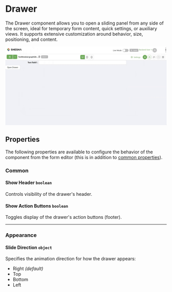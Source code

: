 # Drawer
The Drawer component allows you to open a sliding panel from any side of the screen, ideal for temporary form content, quick settings, or auxiliary views. It supports extensive customization around behavior, size, positioning, and content.

[//]: # '<iframe width="100%" height="500" src="https://pd-docs-adminportal-test.shesha.dev/shesha/forms-designer/?id=41d541dc-75c9-4436-ad41-3b39ea828efb" title="Drawer Component" ></iframe>'

![Image](../Layouts/images/drawer1.gif)


## **Properties**

The following properties are available to configure the behavior of the component from the form editor (this is in addition to [common properties](/docs/front-end-basics/form-components/common-component-properties)).

### Common

#### **Show Header** ``boolean``
Controls visibility of the drawer's header.

#### **Show Action Buttons** ``boolean``
Toggles display of the drawer's action buttons (footer).

___

### Appearance

#### Slide Direction ``object``

Specifies the animation direction for how the drawer appears:
- Right *(default)*
- Top
- Bottom
- Left
